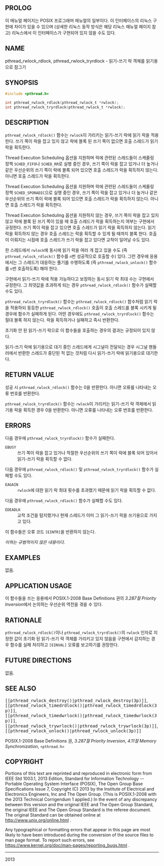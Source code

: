 ## PROLOG

이 매뉴얼 페이지는 POSIX 프로그래머 매뉴얼의 일부이다. 이 인터페이스의 리눅스 구현에 차이가 있을 수 있으며 (상세한 리눅스 동작 방식은 해당 리눅스 매뉴얼 페이지 참고) 리눅스에서 이 인터페이스가 구현되어 있지 않을 수도 있다.

## NAME

pthread_rwlock_rdlock, pthread_rwlock_tryrdlock - 읽기-쓰기 락 객체를 읽기용으로 잠그기

## SYNOPSIS

```c
#include <pthread.h>

int pthread_rwlock_rdlock(pthread_rwlock_t *rwlock);
int pthread_rwlock_tryrdlock(pthread_rwlock_t *rwlock);
```

## DESCRIPTION

`pthread_rwlock_rdlock()` 함수는 `rwlock`이 가리키는 읽기-쓰기 락에 읽기 락을 적용한다. 쓰기 쪽이 락을 잡고 있지 않고 락에 블록 된 쓰기 쪽이 없으면 호출 스레드가 읽기 락을 획득한다.

Thread Execution Scheduling 옵션을 지원하며 락에 관련된 스레드들이 스케줄링 정책 `SCHED_FIFO`나 `SCHED_RR`로 실행 중인 경우, 쓰기 쪽이 락을 잡고 있거나 더 높거나 같은 우선순위의 쓰기 쪽이 락에 블록 되어 있으면 호출 스레드가 락을 획득하지 않는다. 아니면 호출 스레드가 락을 획득한다.

Thread Execution Scheduling 옵션을 지원하며 락에 관련된 스레드들이 스케줄링 정책 `SCHED_SPORADIC`으로 실행 중인 경우, 쓰기 쪽이 락을 잡고 있거나 더 높거나 같은 우선순위의 쓰기 쪽이 락에 블록 되어 있으면 호출 스레드가 락을 획득하지 않는다. 아니면 호출 스레드가 락을 획득한다.

Thread Execution Scheduling 옵션을 지원하지 않는 경우, 쓰기 쪽이 락을 잡고 있지 않고 락에 블록 된 쓰기 쪽이 있을 때 호출 스레드가 락을 획득하는지 여부는 구현에서 규정한다. 쓰기 쪽이 락을 잡고 있으면 호출 스레드가 읽기 락을 획득하지 않는다. 읽기 락을 획득하지 않는 경우 호출 스레드는 락을 획득할 수 있게 될 때까지 블록 한다. 호출이 이뤄지는 시점에 호출 스레드가 쓰기 락을 잡고 있다면 교착이 일어날 수도 있다.

한 스레드에서 `rwlock`에 동시에 읽기 락을 여러 개 잡고 있을 수도 (즉 `pthread_rwlock_rdlock()` 함수를 `n`번 성공적으로 호출할 수) 있다. 그런 경우에 응용에서는 그 스레드가 대응하는 풀기를 수행하도록 (즉 `pthread_rwlock_unlock()` 함수를 `n`번 호출하도록) 해야 한다.

구현에서 읽기-쓰기 락에 적용 가능하다고 보장하는 동시 읽기 락 최대 수는 구현에서 규정한다. 그 최댓값을 초과하게 되는 경우 `pthread_rwlock_rdlock()` 함수가 실패할 수도 있다.

`pthread_rwlock_tryrdlock()` 함수는 `pthread_rwlock_rdlock()` 함수처럼 읽기 락을 적용하되 동등한 `pthread_rwlock_rdlock()` 호출이 호출 스레드를 블록 시키게 될 경우에 함수가 실패하게 된다. 어떤 경우에도 `pthread_rwlock_tryrdlock()` 함수는 절대 블록 하지 않는다. 락을 획득하거나 실패하고 즉시 반환한다.

초기화 안 된 읽기-쓰기 락으로 이 함수들을 호출하는 경우의 결과는 규정되어 있지 않다.

읽기-쓰기 락에 읽기용으로 대기 중인 스레드에게 시그널이 전달되는 경우 시그널 핸들러에서 반환한 스레드가 중단된 적 없는 것처럼 다시 읽기-쓰기 락에 읽기용으로 대기한다.

## RETURN VALUE

성공 시 `pthread_rwlock_rdlock()` 함수는 0을 반환한다. 아니면 오류를 나타내는 오류 번호를 반환한다.

`pthread_rwlock_tryrdlock()` 함수는 `rwlock`이 가리키는 읽기-쓰기 락 객체에서 읽기용 락을 획득한 경우 0을 반환한다. 아니면 오류를 나타내는 오류 번호를 반환한다.

## ERRORS

다음 경우에 `pthread_rwlock_tryrdlock()` 함수가 실패한다.

<dl>
<dt><code>EBUSY</code></dt>
<dd>쓰기 쪽이 락을 잡고 있거나 적절한 우선순위의 쓰기 쪽이 락에 블록 되어 있어서 읽기-쓰기 락을 획득할 수 없다.</dd>
</dl>

다음 경우에 `pthread_rwlock_rdlock()` 및 `pthread_rwlock_tryrdlock()` 함수가 실패할 수도 있다.

<dl>
<dt><code>EAGAIN</code></dt>
<dd><code>rwlock</code>에 대한 읽기 락 최대 횟수를 초과했기 때문에 읽기 락을 획득할 수 없다.</dd>
</dl>

다음 경우에 `pthread_rwlock_rdlock()` 함수가 실패할 수도 있다.

<dl>
<dt><code>EDEADLK</code></dt>
<dd>교착 조건을 탐지했거나 현재 스레드가 이미 그 읽기-쓰기 락을 쓰기용으로 가지고 있다.</dd>
</dl>

이 함수들은 오류 코드 `[EINTR]`을 반환하지 않는다.

<em>이하는 규범적이지 않은 내용이다.</em>

## EXAMPLES

없음.

## APPLICATION USAGE

이 함수들을 쓰는 응용에서 POSIX.1-2008 Base Definitions 권의 <em>3.287절 Priority Inversion</em>에서 논의하는 우선순위 역전을 겪을 수 있다.

## RATIONALE

`pthread_rwlock_rdlock()`이나 `pthread_rwlock_tryrdlock()`의 `rwlock` 인자로 지정한 값이 초기화 된 읽기-쓰기 락 객체를 가리키고 있지 않음을 구현에서 감지하는 경우 함수를 실패 처리하고 `[EINVAL]` 오류를 보고하기를 권장한다.

## FUTURE DIRECTIONS

없음.

## SEE ALSO

<tt>[[pthread_rwlock_destroy()|pthread_rwlock_destroy(3p)]]</tt>, <tt>[[pthread_rwlock_timedrdlock()|pthread_rwlock_timedrdlock(3p)]]</tt>, <tt>[[pthread_rwlock_timedwrlock()|pthread_rwlock_timedwrlock(3p)]]</tt>, <tt>[[pthread_rwlock_trywrlock()|pthread_rwlock_trywrlock(3p)]]</tt>, <tt>[[pthread_rwlock_unlock()|pthread_rwlock_unlock(3p)]]</tt>

POSIX.1-2008 Base Definitions 권, <em>3.287절 Priority Inversion</em>, <em>4.11절 Memory Synchronization</em>, `<pthread.h>`

## COPYRIGHT

Portions of this text are reprinted and reproduced in electronic form from IEEE Std 1003.1, 2013 Edition, Standard for Information Technology -- Portable Operating System Interface (POSIX), The Open Group Base Specifications Issue 7, Copyright (C) 2013 by the Institute of Electrical and Electronics Engineers, Inc and The Open Group. (This is POSIX.1-2008 with the 2013 Technical Corrigendum 1 applied.) In the event of any discrepancy between this version and the original IEEE and The Open Group Standard, the original IEEE and The Open Group Standard is the referee document. The original Standard can be obtained online at http://www.unix.org/online.html .

Any typographical or formatting errors that appear in this page are most likely to have been introduced during the conversion of the source files to man page format. To report such errors, see https://www.kernel.org/doc/man-pages/reporting_bugs.html .

----

2013
